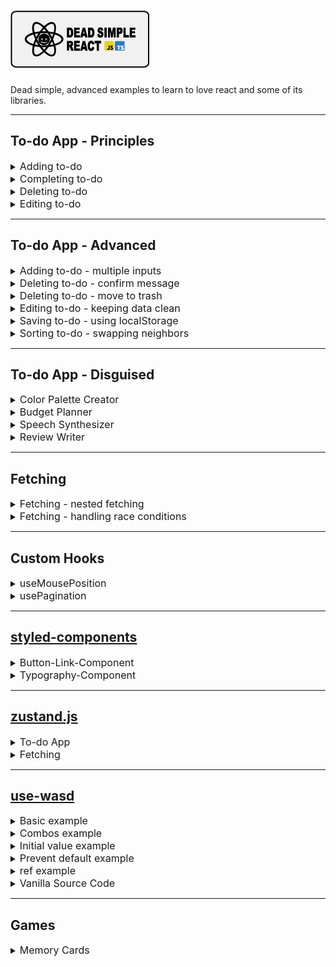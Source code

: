 # <img src="./assets/png/dead-simple-react-logo.png" alt="dead-simple-react"/>

Dead simple, advanced examples to learn to love react and some of its libraries.

---

## To-do App - Principles

<details>
 <summary><font size="3">Adding to-do</font></summary>
A form that submits to-dos to a list.

- uses a controlled input
- input field is required
- input field clears after form submit

<a href="https://githubbox.com/doemser/dead-simple-react/tree/main/examples/todo-app-principles/adding-todo-app" target="_blank">![Edit in Codesandbox](./assets/png/edit-in-codesandbox.png)</a>
<a href="https://githubbox.com/doemser/dead-simple-react/tree/main/examples/todo-app-principles/adding-todo-app-ts" target="_blank">![Edit in Codesandbox](./assets/png/edit-in-codesandbox-ts.png)</a>

</details>

<details>
 <summary><font size="3">Completing to-do</font></summary>
A completable to-dos list.

- uses a controlled input of type checkbox
- uses `map()` to toggle each todo's completed state
- uses inline-styling to show if completed

<a href="https://githubbox.com/doemser/dead-simple-react/tree/main/examples/todo-app-principles/completing-todo-app" target="_blank">![Edit in Codesandbox](./assets/png/edit-in-codesandbox.png)</a>
<a href="https://githubbox.com/doemser/dead-simple-react/tree/main/examples/todo-app-principles/completing-todo-app-ts" target="_blank">![Edit in Codesandbox](./assets/png/edit-in-codesandbox-ts.png)</a>

</details>

<details>
 <summary><font size="3">Deleting to-do</font></summary>
A deletable to-do list.

- uses `filter()` method to delete item
- has no confirm message

<a href="https://githubbox.com/doemser/dead-simple-react/tree/main/examples/todo-app-principles/deleting-todo-app" target="_blank">![Edit in Codesandbox](./assets/png/edit-in-codesandbox.png)</a>
<a href="https://githubbox.com/doemser/dead-simple-react/tree/main/examples/todo-app-principles/deleting-todo-app-ts" target="_blank">![Edit in Codesandbox](./assets/png/edit-in-codesandbox-ts.png)</a>

</details>

<details>
 <summary><font size="3">Editing to-do</font></summary>
An editable to-do list.

- uses `map()` method to toggle if todo is in edit mode
- edit mode swaps span with input
- input controlled by todo name
- changes are directly written into the state

> this is dead simple - but edit mode should not be in the data we mock as a database, better keep your data structure clean from states that are only needed to render on the frontend.

<a href="https://githubbox.com/doemser/dead-simple-react/tree/main/examples/todo-app-principles/editing-todo-app" target="_blank">![Edit in Codesandbox](./assets/png/edit-in-codesandbox.png)</a>
<a href="https://githubbox.com/doemser/dead-simple-react/tree/main/examples/todo-app-principles/editing-todo-app-ts" target="_blank">![Edit in Codesandbox](./assets/png/edit-in-codesandbox-ts.png)</a>

</details>

---

## To-do App - Advanced

<details>
 <summary><font size="3">Adding to-do - multiple inputs</font></summary>
A form that submits to-dos with multiple values to a list.

- uses `new FormData()` and `Object.fromEntries()` instead of controlled inputs

<a href="https://githubbox.com/doemser/dead-simple-react/tree/main/examples/todo-app-advanced/adding-todo-app-multiple-inputs" target="_blank">![Edit in Codesandbox](./assets/png/edit-in-codesandbox.png)</a>
<a href="https://githubbox.com/doemser/dead-simple-react/tree/main/examples/todo-app-advanced/adding-todo-app-multiple-inputs-ts" target="_blank">![Edit in Codesandbox](./assets/png/edit-in-codesandbox-ts.png)</a>

</details>

<details>
 <summary><font size="3">Deleting to-do - confirm message</font></summary>
A deletable todo list that asks for confirmation before deleting.

- uses custom component
- uses "Lifting up State"
- uses nested useState for delete mode

<a href="https://githubbox.com/doemser/dead-simple-react/tree/main/examples/todo-app-advanced/deleting-todo-app-confirm-message" target="_blank">![Edit in Codesandbox](./assets/png/edit-in-codesandbox.png)</a>
<a href="https://githubbox.com/doemser/dead-simple-react/tree/main/examples/todo-app-advanced/deleting-todo-app-confirm-message-ts" target="_blank">![Edit in Codesandbox](./assets/png/edit-in-codesandbox-ts.png)</a>

</details>

<details>
 <summary><font size="3">Deleting to-do - move to trash</font></summary>
A deletable todo list that moves item to trash list.

- marks a to-do for trash
- uses `filter()` chained with `map()`

<a href="https://githubbox.com/doemser/dead-simple-react/tree/main/examples/todo-app-advanced/deleting-todo-app-move-to-trash" target="_blank">![Edit in Codesandbox](./assets/png/edit-in-codesandbox.png)</a>
<a href="https://githubbox.com/doemser/dead-simple-react/tree/main/examples/todo-app-advanced/deleting-todo-app-move-to-trash-ts" target="_blank">![Edit in Codesandbox](./assets/png/edit-in-codesandbox-ts.png)</a>

</details>

<details>
 <summary><font size="3">Editing to-do - keeping data clean</font></summary>
An editable to-do list with nested edit mode toggle.

- uses custom component
- uses "Lifting up State"
- keeps data structure clean from an items edit state
- uses formData and controlled input

<a href="https://githubbox.com/doemser/dead-simple-react/tree/main/examples/todo-app-advanced/editing-todo-app-keeping-data-clean" target="_blank">![Edit in Codesandbox](./assets/png/edit-in-codesandbox.png)</a>
<a href="https://githubbox.com/doemser/dead-simple-react/tree/main/examples/todo-app-advanced/editing-todo-app-keeping-data-clean-ts" target="_blank">![Edit in Codesandbox](./assets/png/edit-in-codesandbox-ts.png)</a>

</details>

<details>
 <summary><font size="3">Saving to-do - using localStorage</font></summary>
A todo-list that is saved in your localStorage.

- uses `localStorage.setItem()`
- uses `localStorage.getItem()`

> Note that this solution will not work in a ssr environment. For ssr use `useSyncExternalStore` or a dedicated library.

<a href="https://githubbox.com/doemser/dead-simple-react/tree/main/examples/todo-app-advanced/saving-todo-app-using-localstorage" target="_blank">![Edit in Codesandbox](./assets/png/edit-in-codesandbox.png)</a>
<a href="https://githubbox.com/doemser/dead-simple-react/tree/main/examples/todo-app-advanced/saving-todo-app-using-localstorage-ts" target="_blank">![Edit in Codesandbox](./assets/png/edit-in-codesandbox-ts.png)</a>

</details>

<details>
 <summary><font size="3">Sorting to-do - swapping neighbors</font></summary>
Todo-list which allows you to swap neighboring to-dos.

- clones the state array to make it mutable

> If you are looking for a better solution, you probably want to take a look at `splice()`method.

<a href="https://githubbox.com/doemser/dead-simple-react/tree/main/examples/todo-app-advanced/sorting-todo-app-swapping-neighbors" target="_blank">![Edit in Codesandbox](./assets/png/edit-in-codesandbox.png)</a>
<a href="https://githubbox.com/doemser/dead-simple-react/tree/main/examples/todo-app-advanced/sorting-todo-app-swapping-neighbors-ts" target="_blank">![Edit in Codesandbox](./assets/png/edit-in-codesandbox-ts.png)</a>

</details>

---

## To-do App - Disguised

<details>
 <summary><font size="3">Color Palette Creator</font></summary>
A form that submits colors to a list from where you can copy the hex codes.

- text and color input are using the same useState
- uses async function `navigator.clipboard.writeText()`

<a href="https://githubbox.com/doemser/dead-simple-react/tree/main/examples/todo-app-disguised/todo-app-disguised-color-palette-creator" target="_blank">![Edit in Codesandbox](./assets/png/edit-in-codesandbox.png)</a><a href="https://githubbox.com/doemser/dead-simple-react/tree/main/examples/todo-app-disguised/todo-app-disguised-color-palette-creator-ts" target="_blank">![Edit in Codesandbox](./assets/png/edit-in-codesandbox-ts.png)</a>

> Depending on the browser, this will throw an error in Codesandbox's editor-mode, but will most likely work if you open the app in a new window.

</details>

<details>
 <summary><font size="3">Budget Planner</font></summary>
A form that submits expenses and calculates a budget.

- uses a loading bar to display rest budget
- uses controlled inputs
- uses `Number.parseFloat()`
- uses `Math.round()`
- size at where you should split up custom components

<a href="https://githubbox.com/doemser/dead-simple-react/tree/main/examples/todo-app-disguised/todo-app-disguised-budget-planner" target="_blank">![Edit in Codesandbox](./assets/png/edit-in-codesandbox.png)</a>
<a href="https://githubbox.com/doemser/dead-simple-react/tree/main/examples/todo-app-disguised/todo-app-disguised-budget-planner-ts" target="_blank">![Edit in Codesandbox](./assets/png/edit-in-codesandbox-ts.png)</a>

</details>

<details>
 <summary><font size="3">Speech Synthesizer</font></summary>
A form that says what you submit to a list from which you can say it again.

- uses Web Speech API
- uses your browsers default language/voice

<a href="https://githubbox.com/doemser/dead-simple-react/tree/main/examples/todo-app-disguised/todo-app-disguised-speech-synthesizer" target="_blank">![Edit in Codesandbox](./assets/png/edit-in-codesandbox.png)</a> <a href="https://githubbox.com/doemser/dead-simple-react/tree/main/examples/todo-app-disguised/todo-app-disguised-speech-synthesizer-ts" target="_blank">![Edit in Codesandbox](./assets/png/edit-in-codesandbox-ts.png)</a>

</details>

<details>
 <summary><font size="3">Review Writer</font></summary>
A form that submits 5-star reviews.

- uses `Array.from()`

<a href="https://githubbox.com/doemser/dead-simple-react/tree/main/examples/todo-app-disguised/todo-app-disguised-review-writer" target="_blank">![Edit in Codesandbox](./assets/png/edit-in-codesandbox.png)</a> <a href="https://githubbox.com/doemser/dead-simple-react/tree/main/examples/todo-app-disguised/todo-app-disguised-review-writer-ts" target="_blank">![Edit in Codesandbox](./assets/png/edit-in-codesandbox-ts.png)</a>

</details>

---

## Fetching

<details>
 <summary><font size="3">Fetching - nested fetching</font></summary>
Fetch that receives data including another url you need to fetch.

- uses async/await
- uses a loading state

<a href="https://githubbox.com/doemser/dead-simple-react/tree/main/examples/fetching/fetching-nested-fetching" target="_blank">![Edit in Codesandbox](./assets/png/edit-in-codesandbox.png)</a>

</details>

<details>
 <summary><font size="3">Fetching - handling race conditions</font></summary>
Fetch with pagination that handles race conditions.

- uses async/await
- uses pagination to fetch
- uses a cleanup function in useEffect to set an ignore flag

> While fetching with pagination it is not guaranteed, that responses arrive in the same order we request them, so we manually take care, that the last request will always be the last no matter if it responded faster than an earlier request.

<a href="https://githubbox.com/doemser/dead-simple-react/tree/main/examples/fetching/fetching-handling-race-conditions" target="_blank">![Edit in Codesandbox](./assets/png/edit-in-codesandbox.png)</a>

</details>

---

## Custom Hooks

<details>
 <summary><font size="3">useMousePosition</font></summary>
Custom hook that returns the position of the mouse.

- uses `window.addEventListener()` and `window.removeEventListener()`
- uses a cleanup function in a useEffect
- one of the most easiest self written hooks

<a href="https://githubbox.com/doemser/dead-simple-react/tree/main/examples/custom-hooks/custom-hooks-use-mouse-position" target="_blank">![Edit in Codesandbox](./assets/png/edit-in-codesandbox.png)</a>

</details>

<details>
 <summary><font size="3">usePagination</font></summary>
Custom hook you can use to implement pagination.

- returns an object with 4 values
- returns current page
- returns function for next and previous page
- returns function to set a specific page

<a href="https://githubbox.com/doemser/dead-simple-react/tree/main/examples/custom-hooks/custom-hooks-use-pagination" target="_blank">![Edit in Codesandbox](./assets/png/edit-in-codesandbox.png)</a>

</details>

---

## <a href="https://www.npmjs.com/package/styled-components" target="_blank">styled-components</a>

<details>
 <summary><font size="3">Button-Link-Component</font></summary>
Custom component that either returns a button or an anchor.

- similar to [mui's Button Component](https://mui.com/material-ui/react-button/)
- can be used for every button and link in your app

<a href="https://githubbox.com/doemser/dead-simple-react/tree/main/examples/styled-components/styled-components-button-component" target="_blank">![Edit in Codesandbox](./assets/png/edit-in-codesandbox.png)</a>

</details>

<details>
 <summary><font size="3">Typography-Component</font></summary>
Custom component that returns styled text components depending on the props you pass.

- similar to [mui's Typography Component](https://mui.com/material-ui/react-typography/)
- can be used for every piece of text in your app
- accepts `children`, `variant`, `component` and every other prop you want to use

> Setting component (semantic) independently from variant (styling) separates concerns.

<a href="https://githubbox.com/doemser/dead-simple-react/tree/main/examples/styled-components/styled-components-typography-component" target="_blank">![Edit in Codesandbox](./assets/png/edit-in-codesandbox.png)</a>

</details>

---

## <a href="https://www.npmjs.com/package/zustand" target="_blank">zustand.js</a>

<details>
 <summary><font size="3">To-do App</font></summary>
To-do App that uses global state with zustand.js.

- can add using spreading
- can delete using `filter()`
- can complete using `map()`

> Note that zustand.js as a global state management system can be imported directly into components, no matter how deep they are nested in the tree.

<a href="https://githubbox.com/doemser/dead-simple-react/tree/main/examples/zustand/zustand-todo-app" target="_blank">![Edit in Codesandbox](./assets/png/edit-in-codesandbox.png)</a>

</details>

<details>
 <summary><font size="3">Fetching</font></summary>
Fetch that uses global state with zustand.js.

- can be accessed by every component
- `useStore.getState().fetchPlanets()` syntax allows us leaving`fetchPlanets` out of useEffect dependency array

> Note that zustand.js as a global state management system can be imported directly into components, no matter how deep they are nested in the tree.

<a href="https://githubbox.com/doemser/dead-simple-react/tree/main/examples/zustand/zustand-fetching" target="_blank">![Edit in Codesandbox](./assets/png/edit-in-codesandbox.png)</a>

</details>

---

## <a href="https://www.npmjs.com/package/use-wasd" target="_blank">use-wasd</a>

<details>
 <summary><font size="3">Basic example</font></summary>
Returns an object containing the keys you pressed and whether you are currently pressing them.

<a href="https://githubbox.com/doemser/dead-simple-react/tree/main/examples/use-wasd/use-wasd-basic" target="_blank">![Edit in Codesandbox](./assets/png/edit-in-codesandbox.png)</a>

</details>

<details>
 <summary><font size="3">Combos example</font></summary>
Lets you declare custom keyboard combos/shortcuts.

<a href="https://githubbox.com/doemser/dead-simple-react/tree/main/examples/use-wasd/use-wasd-combos" target="_blank">![Edit in Codesandbox](./assets/png/edit-in-codesandbox.png)</a>

</details>

<details>
 <summary><font size="3">Initial value example</font></summary>
Lets you initialize the hook.

<a href="https://githubbox.com/doemser/dead-simple-react/tree/main/examples/use-wasd/use-wasd-initial-value" target="_blank">![Edit in Codesandbox](./assets/png/edit-in-codesandbox.png)</a>

</details>

<details>
 <summary><font size="3">Prevent default example</font></summary>
Lets you prevent default browser behavior for keys.

<a href="https://githubbox.com/doemser/dead-simple-react/tree/main/examples/use-wasd/use-wasd-prevent-default" target="_blank">![Edit in Codesandbox](./assets/png/edit-in-codesandbox.png)</a>

</details>

<details>
 <summary><font size="3">ref example</font></summary>
Lets you attach the event listener to a different element than the window.

<a href="https://githubbox.com/doemser/dead-simple-react/tree/main/examples/use-wasd/use-wasd-ref" target="_blank">![Edit in Codesandbox](./assets/png/edit-in-codesandbox.png)</a>

</details>

<details>
 <summary><font size="3">Vanilla Source Code</font></summary>
This is the no typescript version of <a href="https://www.npmjs.com/package/use-wasd">useWASD</a> npm package.

- highly complicated

<a href="https://githubbox.com/doemser/dead-simple-react/tree/main/examples/use-wasd/use-wasd-vanilla" target="_blank">![Edit in Codesandbox](./assets/png/edit-in-codesandbox.png)</a>

</details>

---

## Games

<details>
 <summary><font size="3">Memory Cards</font></summary>
This is a super minimal version of a memory cards game.

- uses zustand.js

<a href="https://githubbox.com/doemser/dead-simple-react/tree/main/examples/games/games-memory-cards" target="_blank">![Edit in Codesandbox](./assets/png/edit-in-codesandbox.png)</a>

</details>
